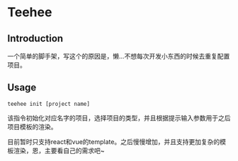 # Teehee

## Introduction

一个简单的脚手架，写这个的原因是，懒...不想每次开发小东西的时候去重复配置项目。

## Usage

```
teehee init [project name]
```
该指令初始化对应名字的项目，选择项目的类型，并且根据提示输入参数用于之后项目模板的渲染。

目前暂时只支持react和vue的template。之后慢慢增加，并且支持更加复杂的模板渲染，恩，主要看自己的需求吧~

